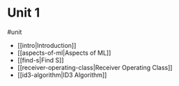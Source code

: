 # Unit 1
#unit

- [[intro|Introduction]]
- [[aspects-of-ml|Aspects of ML]]
- [[find-s|Find S]]
- [[receiver-operating-class|Receiver Operating Class]]
- [[id3-algorithm|ID3 Algorithm]]


